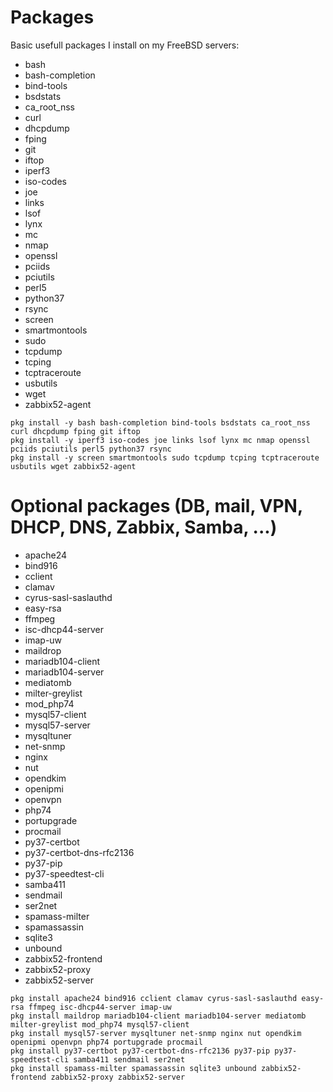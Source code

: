 Packages
===

Basic usefull packages I install on my FreeBSD servers:
- bash
- bash-completion
- bind-tools
- bsdstats
- ca_root_nss
- curl
- dhcpdump
- fping
- git
- iftop
- iperf3
- iso-codes
- joe
- links
- lsof
- lynx
- mc
- nmap
- openssl
- pciids
- pciutils
- perl5
- python37
- rsync
- screen
- smartmontools
- sudo
- tcpdump
- tcping
- tcptraceroute
- usbutils
- wget
- zabbix52-agent
```
pkg install -y bash bash-completion bind-tools bsdstats ca_root_nss curl dhcpdump fping git iftop
pkg install -y iperf3 iso-codes joe links lsof lynx mc nmap openssl pciids pciutils perl5 python37 rsync
pkg install -y screen smartmontools sudo tcpdump tcping tcptraceroute usbutils wget zabbix52-agent
```


Optional packages (DB, mail, VPN, DHCP, DNS, Zabbix, Samba, ...)
===
- apache24
- bind916
- cclient
- clamav
- cyrus-sasl-saslauthd
- easy-rsa
- ffmpeg
- isc-dhcp44-server
- imap-uw
- maildrop
- mariadb104-client
- mariadb104-server
- mediatomb
- milter-greylist
- mod_php74
- mysql57-client
- mysql57-server
- mysqltuner
- net-snmp
- nginx
- nut
- opendkim
- openipmi
- openvpn
- php74
- portupgrade
- procmail
- py37-certbot
- py37-certbot-dns-rfc2136
- py37-pip
- py37-speedtest-cli
- samba411
- sendmail
- ser2net
- spamass-milter
- spamassassin
- sqlite3
- unbound
- zabbix52-frontend
- zabbix52-proxy
- zabbix52-server
```
pkg install apache24 bind916 cclient clamav cyrus-sasl-saslauthd easy-rsa ffmpeg isc-dhcp44-server imap-uw
pkg install maildrop mariadb104-client mariadb104-server mediatomb milter-greylist mod_php74 mysql57-client
pkg install mysql57-server mysqltuner net-snmp nginx nut opendkim openipmi openvpn php74 portupgrade procmail
pkg install py37-certbot py37-certbot-dns-rfc2136 py37-pip py37-speedtest-cli samba411 sendmail ser2net
pkg install spamass-milter spamassassin sqlite3 unbound zabbix52-frontend zabbix52-proxy zabbix52-server
```
